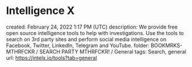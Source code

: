 # Intelligence X

created: February 24, 2022 1:17 PM (UTC)
description: We provide free open source intelligence tools to help with investigations. Use the tools to search on 3rd party sites and perform social media intelligence on Facebook, Twitter, LinkedIn, Telegram and YouTube.
folder: BOOKMRKS-MTHRFCKR / SEARCH PARTY MTHRFCKR! / General
tags: Search, general
url: https://intelx.io/tools?tab=general